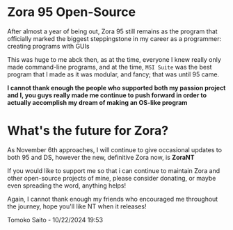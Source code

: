 # Zora 95 Open-Source
After almost a year of being out, Zora 95 still remains as the program that officially marked the biggest steppingstone in my career as a programmer: creating programs with GUIs

This was huge to me abck then, as at the time, everyone I knew really only made command-line programs, and at the time, `MSI Suite` was the best program that I made as it was modular, and fancy; that was until 95 came.

**I cannot thank enough the people who supported both my passion project and I, you guys really made me continue to push forward in order to actually accomplish my dream of making an OS-like program**

# What's the future for Zora?

As November 6th approaches, I will continue to give occasional updates to both 95 and DS, however the new, definitive Zora now, is **ZoraNT**

If you would like to support me so that i can continue to maintain Zora and other open-source projects of mine, please consider donating, or maybe even spreading the word, anything helps!

Again, I cannot thank enough my friends who encouraged me throughout the journey, hope you'll like NT when it releases!

Tomoko Saito - 10/22/2024 19:53
